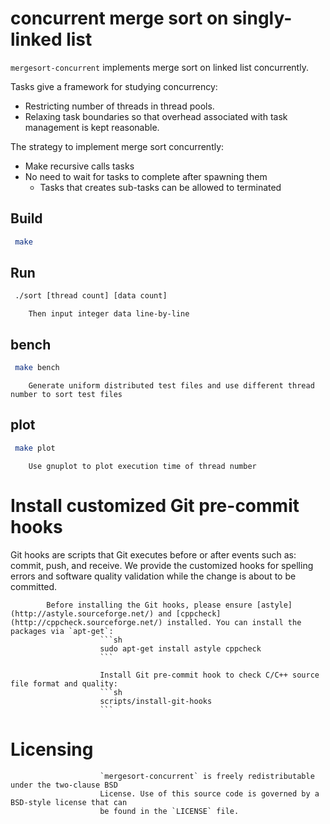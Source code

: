 # concurrent merge sort on singly-linked list

`mergesort-concurrent` implements merge sort on linked list concurrently.

Tasks give a framework for studying concurrency:

* Restricting number of threads in thread pools.
* Relaxing task boundaries so that overhead associated with task management
is kept reasonable.

The strategy to implement merge sort concurrently:

* Make recursive calls tasks
* No need to wait for tasks to complete after spawning them
    * Tasks that creates sub-tasks can be allowed to terminated

## Build
   ```bash
    make
   ```

## Run
   ```bash
    ./sort [thread count] [data count]
   ```
        Then input integer data line-by-line

## bench
   ```bash
    make bench
   ``` 
        Generate uniform distributed test files and use different thread number to sort test files

## plot
   ```bash
    make plot
   ```
        Use gnuplot to plot execution time of thread number

# Install customized Git pre-commit hooks
Git hooks are scripts that Git executes before or after events such as:
        commit, push, and receive. We provide the customized hooks for spelling errors and software quality validation while the change is about to be committed.

            Before installing the Git hooks, please ensure [astyle](http://astyle.sourceforge.net/) and [cppcheck](http://cppcheck.sourceforge.net/) installed. You can install the packages via `apt-get`:
                        ```sh
                        sudo apt-get install astyle cppcheck
                        ```

                        Install Git pre-commit hook to check C/C++ source file format and quality:
                        ```sh
                        scripts/install-git-hooks
                        ```

# Licensing
                        `mergesort-concurrent` is freely redistributable under the two-clause BSD
                        License. Use of this source code is governed by a BSD-style license that can
                        be found in the `LICENSE` file.
